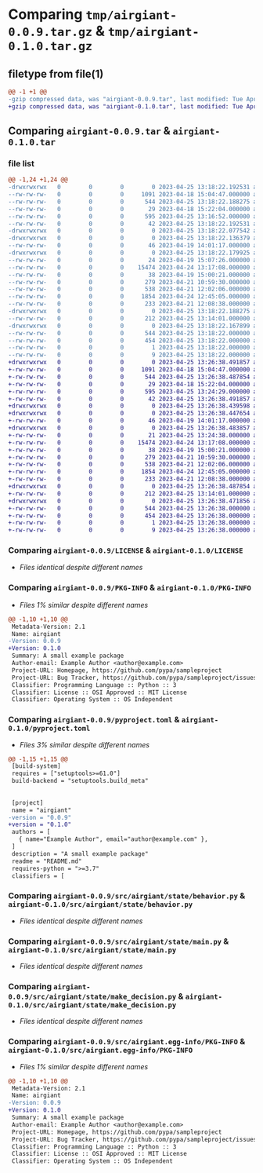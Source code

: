 # Comparing `tmp/airgiant-0.0.9.tar.gz` & `tmp/airgiant-0.1.0.tar.gz`

## filetype from file(1)

```diff
@@ -1 +1 @@
-gzip compressed data, was "airgiant-0.0.9.tar", last modified: Tue Apr 25 13:18:22 2023, max compression
+gzip compressed data, was "airgiant-0.1.0.tar", last modified: Tue Apr 25 13:26:38 2023, max compression
```

## Comparing `airgiant-0.0.9.tar` & `airgiant-0.1.0.tar`

### file list

```diff
@@ -1,24 +1,24 @@
-drwxrwxrwx   0        0        0        0 2023-04-25 13:18:22.192531 airgiant-0.0.9/
--rw-rw-rw-   0        0        0     1091 2023-04-18 15:04:47.000000 airgiant-0.0.9/LICENSE
--rw-rw-rw-   0        0        0      544 2023-04-25 13:18:22.188275 airgiant-0.0.9/PKG-INFO
--rw-rw-rw-   0        0        0       29 2023-04-18 15:22:04.000000 airgiant-0.0.9/README.md
--rw-rw-rw-   0        0        0      595 2023-04-25 13:16:52.000000 airgiant-0.0.9/pyproject.toml
--rw-rw-rw-   0        0        0       42 2023-04-25 13:18:22.192531 airgiant-0.0.9/setup.cfg
-drwxrwxrwx   0        0        0        0 2023-04-25 13:18:22.077542 airgiant-0.0.9/src/
-drwxrwxrwx   0        0        0        0 2023-04-25 13:18:22.136379 airgiant-0.0.9/src/airgiant/
--rw-rw-rw-   0        0        0       46 2023-04-19 14:01:17.000000 airgiant-0.0.9/src/airgiant/__init__.py
-drwxrwxrwx   0        0        0        0 2023-04-25 13:18:22.179925 airgiant-0.0.9/src/airgiant/state/
--rw-rw-rw-   0        0        0       24 2023-04-19 15:07:26.000000 airgiant-0.0.9/src/airgiant/state/__init__.py
--rw-rw-rw-   0        0        0    15474 2023-04-24 13:17:08.000000 airgiant-0.0.9/src/airgiant/state/behavior.py
--rw-rw-rw-   0        0        0       38 2023-04-19 15:00:21.000000 airgiant-0.0.9/src/airgiant/state/hello.py
--rw-rw-rw-   0        0        0      279 2023-04-21 10:59:30.000000 airgiant-0.0.9/src/airgiant/state/imports.py
--rw-rw-rw-   0        0        0      538 2023-04-21 12:02:06.000000 airgiant-0.0.9/src/airgiant/state/main.py
--rw-rw-rw-   0        0        0     1854 2023-04-24 12:45:05.000000 airgiant-0.0.9/src/airgiant/state/make_decision.py
--rw-rw-rw-   0        0        0      233 2023-04-21 12:08:38.000000 airgiant-0.0.9/src/airgiant/state/tempCodeRunnerFile.py
-drwxrwxrwx   0        0        0        0 2023-04-25 13:18:22.188275 airgiant-0.0.9/src/airgiant/zed/
--rw-rw-rw-   0        0        0      212 2023-04-25 13:14:01.000000 airgiant-0.0.9/src/airgiant/zed/__init__.py
-drwxrwxrwx   0        0        0        0 2023-04-25 13:18:22.167899 airgiant-0.0.9/src/airgiant.egg-info/
--rw-rw-rw-   0        0        0      544 2023-04-25 13:18:22.000000 airgiant-0.0.9/src/airgiant.egg-info/PKG-INFO
--rw-rw-rw-   0        0        0      454 2023-04-25 13:18:22.000000 airgiant-0.0.9/src/airgiant.egg-info/SOURCES.txt
--rw-rw-rw-   0        0        0        1 2023-04-25 13:18:22.000000 airgiant-0.0.9/src/airgiant.egg-info/dependency_links.txt
--rw-rw-rw-   0        0        0        9 2023-04-25 13:18:22.000000 airgiant-0.0.9/src/airgiant.egg-info/top_level.txt
+drwxrwxrwx   0        0        0        0 2023-04-25 13:26:38.491857 airgiant-0.1.0/
+-rw-rw-rw-   0        0        0     1091 2023-04-18 15:04:47.000000 airgiant-0.1.0/LICENSE
+-rw-rw-rw-   0        0        0      544 2023-04-25 13:26:38.487854 airgiant-0.1.0/PKG-INFO
+-rw-rw-rw-   0        0        0       29 2023-04-18 15:22:04.000000 airgiant-0.1.0/README.md
+-rw-rw-rw-   0        0        0      595 2023-04-25 13:24:29.000000 airgiant-0.1.0/pyproject.toml
+-rw-rw-rw-   0        0        0       42 2023-04-25 13:26:38.491857 airgiant-0.1.0/setup.cfg
+drwxrwxrwx   0        0        0        0 2023-04-25 13:26:38.439598 airgiant-0.1.0/src/
+drwxrwxrwx   0        0        0        0 2023-04-25 13:26:38.447654 airgiant-0.1.0/src/airgiant/
+-rw-rw-rw-   0        0        0       46 2023-04-19 14:01:17.000000 airgiant-0.1.0/src/airgiant/__init__.py
+drwxrwxrwx   0        0        0        0 2023-04-25 13:26:38.483857 airgiant-0.1.0/src/airgiant/state/
+-rw-rw-rw-   0        0        0       21 2023-04-25 13:24:38.000000 airgiant-0.1.0/src/airgiant/state/__init__.py
+-rw-rw-rw-   0        0        0    15474 2023-04-24 13:17:08.000000 airgiant-0.1.0/src/airgiant/state/behavior.py
+-rw-rw-rw-   0        0        0       38 2023-04-19 15:00:21.000000 airgiant-0.1.0/src/airgiant/state/hello.py
+-rw-rw-rw-   0        0        0      279 2023-04-21 10:59:30.000000 airgiant-0.1.0/src/airgiant/state/imports.py
+-rw-rw-rw-   0        0        0      538 2023-04-21 12:02:06.000000 airgiant-0.1.0/src/airgiant/state/main.py
+-rw-rw-rw-   0        0        0     1854 2023-04-24 12:45:05.000000 airgiant-0.1.0/src/airgiant/state/make_decision.py
+-rw-rw-rw-   0        0        0      233 2023-04-21 12:08:38.000000 airgiant-0.1.0/src/airgiant/state/tempCodeRunnerFile.py
+drwxrwxrwx   0        0        0        0 2023-04-25 13:26:38.487854 airgiant-0.1.0/src/airgiant/zed/
+-rw-rw-rw-   0        0        0      212 2023-04-25 13:14:01.000000 airgiant-0.1.0/src/airgiant/zed/__init__.py
+drwxrwxrwx   0        0        0        0 2023-04-25 13:26:38.471856 airgiant-0.1.0/src/airgiant.egg-info/
+-rw-rw-rw-   0        0        0      544 2023-04-25 13:26:38.000000 airgiant-0.1.0/src/airgiant.egg-info/PKG-INFO
+-rw-rw-rw-   0        0        0      454 2023-04-25 13:26:38.000000 airgiant-0.1.0/src/airgiant.egg-info/SOURCES.txt
+-rw-rw-rw-   0        0        0        1 2023-04-25 13:26:38.000000 airgiant-0.1.0/src/airgiant.egg-info/dependency_links.txt
+-rw-rw-rw-   0        0        0        9 2023-04-25 13:26:38.000000 airgiant-0.1.0/src/airgiant.egg-info/top_level.txt
```

### Comparing `airgiant-0.0.9/LICENSE` & `airgiant-0.1.0/LICENSE`

 * *Files identical despite different names*

### Comparing `airgiant-0.0.9/PKG-INFO` & `airgiant-0.1.0/PKG-INFO`

 * *Files 1% similar despite different names*

```diff
@@ -1,10 +1,10 @@
 Metadata-Version: 2.1
 Name: airgiant
-Version: 0.0.9
+Version: 0.1.0
 Summary: A small example package
 Author-email: Example Author <author@example.com>
 Project-URL: Homepage, https://github.com/pypa/sampleproject
 Project-URL: Bug Tracker, https://github.com/pypa/sampleproject/issues
 Classifier: Programming Language :: Python :: 3
 Classifier: License :: OSI Approved :: MIT License
 Classifier: Operating System :: OS Independent
```

### Comparing `airgiant-0.0.9/pyproject.toml` & `airgiant-0.1.0/pyproject.toml`

 * *Files 3% similar despite different names*

```diff
@@ -1,15 +1,15 @@
 [build-system]
 requires = ["setuptools>=61.0"]
 build-backend = "setuptools.build_meta"
 
 
 [project]
 name = "airgiant"
-version = "0.0.9"
+version = "0.1.0"
 authors = [
   { name="Example Author", email="author@example.com" },
 ]
 description = "A small example package"
 readme = "README.md"
 requires-python = ">=3.7"
 classifiers = [
```

### Comparing `airgiant-0.0.9/src/airgiant/state/behavior.py` & `airgiant-0.1.0/src/airgiant/state/behavior.py`

 * *Files identical despite different names*

### Comparing `airgiant-0.0.9/src/airgiant/state/main.py` & `airgiant-0.1.0/src/airgiant/state/main.py`

 * *Files identical despite different names*

### Comparing `airgiant-0.0.9/src/airgiant/state/make_decision.py` & `airgiant-0.1.0/src/airgiant/state/make_decision.py`

 * *Files identical despite different names*

### Comparing `airgiant-0.0.9/src/airgiant.egg-info/PKG-INFO` & `airgiant-0.1.0/src/airgiant.egg-info/PKG-INFO`

 * *Files 1% similar despite different names*

```diff
@@ -1,10 +1,10 @@
 Metadata-Version: 2.1
 Name: airgiant
-Version: 0.0.9
+Version: 0.1.0
 Summary: A small example package
 Author-email: Example Author <author@example.com>
 Project-URL: Homepage, https://github.com/pypa/sampleproject
 Project-URL: Bug Tracker, https://github.com/pypa/sampleproject/issues
 Classifier: Programming Language :: Python :: 3
 Classifier: License :: OSI Approved :: MIT License
 Classifier: Operating System :: OS Independent
```

